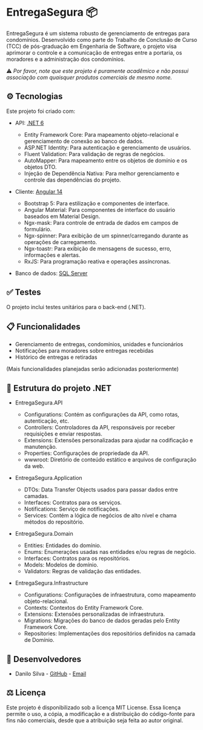 # EntregaSegura :package:

EntregaSegura é um sistema robusto de gerenciamento de entregas para condomínios. Desenvolvido como parte do Trabalho de Conclusão de Curso (TCC) de pós-graduação em Engenharia de Software, o projeto visa aprimorar o controle e a comunicação de entregas entre a portaria, os moradores e a administração dos condomínios. 

:warning: *Por favor, note que este projeto é puramente acadêmico e não possui associação com quaisquer produtos comerciais de mesmo nome.*

## :gear: Tecnologias

Este projeto foi criado com:

* API: [.NET 6](https://dotnet.microsoft.com/download/dotnet/6.0)
  * Entity Framework Core: Para mapeamento objeto-relacional e gerenciamento de conexão ao banco de dados.
  * ASP.NET Identity: Para autenticação e gerenciamento de usuários.
  * Fluent Validation: Para validação de regras de negócios.
  * AutoMapper: Para mapeamento entre os objetos de domínio e os objetos DTO.
  * Injeção de Dependência Nativa: Para melhor gerenciamento e controle das dependências do projeto.

* Cliente: [Angular 14](https://angular.io/)
  * Bootstrap 5: Para estilização e componentes de interface.
  * Angular Material: Para componentes de interface do usuário baseados em Material Design.
  * Ngx-mask: Para controle de entrada de dados em campos de formulário.
  * Ngx-spinner: Para exibição de um spinner/carregando durante as operações de carregamento.
  * Ngx-toastr: Para exibição de mensagens de sucesso, erro, informações e alertas.
  * RxJS: Para programação reativa e operações assíncronas.

* Banco de dados: [SQL Server](https://www.microsoft.com/en-us/sql-server/sql-server-downloads)

## :white_check_mark: Testes

O projeto inclui testes unitários para o back-end (.NET).

## :clipboard: Funcionalidades

* Gerenciamento de entregas, condomínios, unidades e funcionários
* Notificações para moradores sobre entregas recebidas
* Histórico de entregas e retiradas

(Mais funcionalidades planejadas serão adicionadas posteriormente)

## :file_folder: Estrutura do projeto .NET

* EntregaSegura.API
  - Configurations: Contém as configurações da API, como rotas, autenticação, etc.
  - Controllers: Controladores da API, responsáveis por receber requisições e enviar respostas.
  - Extensions: Extensões personalizadas para ajudar na codificação e manutenção.
  - Properties: Configurações de propriedade da API.
  - wwwroot: Diretório de conteúdo estático e arquivos de configuração da web.

* EntregaSegura.Application
  - DTOs: Data Transfer Objects usados para passar dados entre camadas.
  - Interfaces: Contratos para os serviços.
  - Notifications: Serviço de notificações.
  - Services: Contém a lógica de negócios de alto nível e chama métodos do repositório.

* EntregaSegura.Domain
  - Entities: Entidades do domínio.
  - Enums: Enumerações usadas nas entidades e/ou regras de negócio.
  - Interfaces: Contratos para os repositórios.
  - Models: Modelos de domínio.
  - Validators: Regras de validação das entidades.

* EntregaSegura.Infrastructure
  - Configurations: Configurações de infraestrutura, como mapeamento objeto-relacional.
  - Contexts: Contextos do Entity Framework Core.
  - Extensions: Extensões personalizadas de infraestrutura.
  - Migrations: Migrações do banco de dados geradas pelo Entity Framework Core.
  - Repositories: Implementações dos repositórios definidos na camada de Domínio.

## :bust_in_silhouette: Desenvolvedores

* Danilo Silva - [GitHub](https://github.com/ddcsilva) - [Email](danilo.silva@msn.com)

## :balance_scale: Licença

Este projeto é disponibilizado sob a licença MIT License. Essa licença permite o uso, a cópia, a modificação e a distribuição do código-fonte para fins não comerciais, desde que a atribuição seja feita ao autor original.
